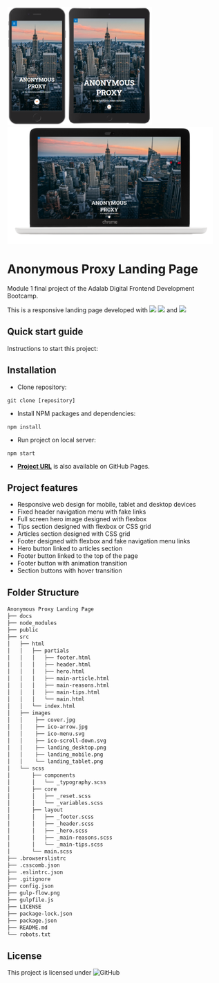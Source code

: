![Mobile version](./src/images/landing_mobile.png)![Tablet version](./src/images/landing_tablet.png)![Desktop version](./src/images/landing_desktop.png)

# **Anonymous Proxy Landing Page**

Module 1 final project of the Adalab Digital Frontend Development Bootcamp.

This is a responsive landing page developed with [<img src = "https://img.shields.io/badge/-HTML5-E34F26?style=for-the-badge&logo=html5&logoColor=white">](https://html.spec.whatwg.org/) [<img src = "https://img.shields.io/badge/-CSS3-1572B6?style=for-the-badge&logo=css3&logoColor=white">](https://www.w3.org/Style/CSS/) and [<img src="https://img.shields.io/badge/-SASS-cc6699?style=for-the-badge&logo=sass&logoColor=ffffff">](https://sass-lang.com/)

## **Quick start guide**

Instructions to start this project:

## Installation

- Clone repository:

```
git clone [repository]
```

- Install NPM packages and dependencies:

```
npm install
```

- Run project on local server:

```
npm start
```

- **[Project URL](https://anaguerraabaroa.github.io/anonymous-proxy-landing-page/)** is also available on GitHub Pages.

## **Project features**

- Responsive web design for mobile, tablet and desktop devices
- Fixed header navigation menu with fake links
- Full screen hero image designed with flexbox
- Tips section designed with flexbox or CSS grid
- Articles section designed with CSS grid
- Footer designed with flexbox and fake navigation menu links
- Hero button linked to articles section
- Footer button linked to the top of the page
- Footer button with animation transition
- Section buttons with hover transition

## **Folder Structure**

```
Anonymous Proxy Landing Page
├── docs
├── node_modules
├── public
├── src
│   ├── html
│   │   ├── partials
│   │   │   ├── footer.html
│   │   │   ├── header.html
│   │   │   ├── hero.html
│   │   │   ├── main-article.html
│   │   │   ├── main-reasons.html
│   │   │   ├── main-tips.html
│   │   │   └── main.html
│   │   └── index.html
│   ├── images
│   │    ├── cover.jpg
│   │    ├── ico-arrow.jpg
│   │    ├── ico-menu.svg
│   │    ├── ico-scroll-down.svg
│   │    ├── landing_desktop.png
│   │    ├── landing_mobile.png
│   │    └── landing_tablet.png
│   └── scss
│       ├── components
│       │   └── _typography.scss
│       ├── core
│       │   ├── _reset.scss
│       │   └── _variables.scss
│       ├── layout
│       │   ├── _footer.scss
│       │   ├── _header.scss
│       │   ├── _hero.scss
│       │   ├── _main-reasons.scss
│       │   └── _main-tips.scss
│       └── main.scss
├── .browserslistrc
├── .csscomb.json
├── .eslintrc.json
├── .gitignore
├── config.json
├── gulp-flow.png
├── gulpfile.js
├── LICENSE
├── package-lock.json
├── package.json
├── README.md
└── robots.txt
```

## **License**

This project is licensed under ![GitHub](https://img.shields.io/github/license/anaguerraabaroa/random-number?label=License&logo=MIT&style=for-the-badge)
